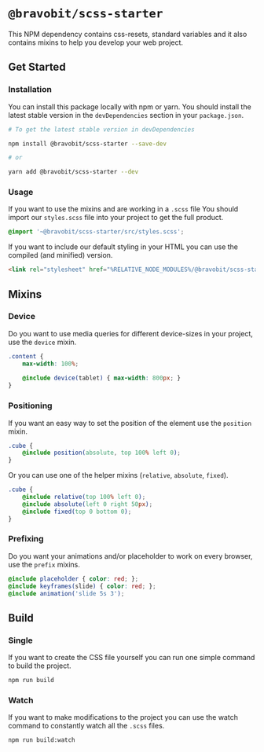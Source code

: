 # `@bravobit/scss-starter`

This NPM dependency contains css-resets, standard variables and it also contains mixins to help you develop your web project.

## <a name="get-started"></a> Get Started
### <a name="installation"></a> Installation

You can install this package locally with npm or yarn. You should install the latest stable version in the `devDependencies` section in your `package.json`.

```bash
# To get the latest stable version in devDependencies

npm install @bravobit/scss-starter --save-dev

# or

yarn add @bravobit/scss-starter --dev
```

### <a name="usage"></a> Usage

If you want to use the mixins and are working in a `.scss` file You should import our `styles.scss` file into your project to get the full product.

```scss
@import '~@bravobit/scss-starter/src/styles.scss';
```

If you want to include our default styling in your HTML you can use the compiled (and minified) version.

```html
<link rel="stylesheet" href="%RELATIVE_NODE_MODULES%/@bravobit/scss-starter/dist/styles.css">
```

## <a name="mixins"></a> Mixins
### <a name="mixin-device"></a> Device

Do you want to use media queries for different device-sizes in your project, use the `device` mixin.

```scss
.content {
    max-width: 100%;
    
    @include device(tablet) { max-width: 800px; }
}
```

### <a name="mixin-positioning"></a> Positioning

If you want an easy way to set the position of the element use the `position` mixin.

```scss
.cube {
    @include position(absolute, top 100% left 0);
}
```

Or you can use one of the helper mixins (`relative`, `absolute`, `fixed`).

```scss
.cube {
    @include relative(top 100% left 0);
    @include absolute(left 0 right 50px);
    @include fixed(top 0 bottom 0);
}
```

### <a name="mixin-prefixing"></a> Prefixing

Do you want your animations and/or placeholder to work on every browser, use the `prefix` mixins.

```scss
@include placeholder { color: red; };
@include keyframes(slide) { color: red; };
@include animation('slide 5s 3');
```

## <a name="build"></a> Build
### <a name="build-single"></a> Single

If you want to create the CSS file yourself you can run one simple command to build the project.

```bash
npm run build
```

### <a name="build-watch"></a> Watch

If you want to make modifications to the project you can use the watch command to constantly watch all the `.scss` files.

```bash
npm run build:watch
```

